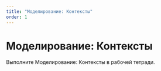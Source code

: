 ```yaml
---
title: "Моделирование: Контексты"
order: 1
---
```


# Моделирование: Контексты

Выполните Моделирование: Контексты в рабочей тетради.